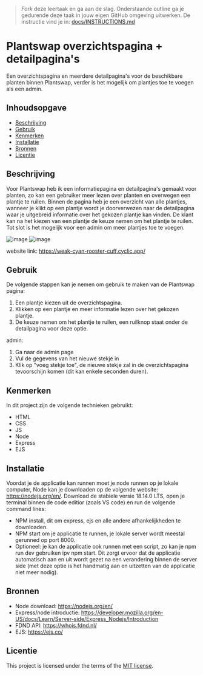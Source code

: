 > _Fork_ deze leertaak en ga aan de slag. Onderstaande outline ga je gedurende deze taak in jouw eigen GitHub omgeving uitwerken. De instructie vind je in: [docs/INSTRUCTIONS.md](docs/INSTRUCTIONS.md)

# Plantswap overzichtspagina + detailpagina's
<!-- Geef je project een titel en schrijf in één zin wat het is -->
Een overzichtspagina en meerdere detailpagina's voor de beschikbare planten binnen Plantswap, verder is het mogelijk om plantjes toe te voegen als een admin. 

## Inhoudsopgave

  * [Beschrijving](#beschrijving)
  * [Gebruik](#gebruik)
  * [Kenmerken](#kenmerken)
  * [Installatie](#installatie)
  * [Bronnen](#bronnen)
  * [Licentie](#licentie)

## Beschrijving
<!-- In de Beschrijving staat kort beschreven wat voor project het is en wat je hebt gemaakt -->
Voor Plantswap heb ik een informatiepagina en detailpagina's gemaakt voor planten, zo kan een gebruiker meer lezen over planten en overwegen een plantje te ruilen. Binnen de pagina heb je een overzicht van alle plantjes, wanneer je klikt op een plantje wordt je doorverwezen naar de detailpagina waar je uitgebreid informatie over het gekozen plantje kan vinden. De klant kan na het kiezen van een plantje de keuze nemen om het plantje te ruilen. Tot slot is het mogelijk voor een admin om meer plantjes toe te voegen.

<!-- Voeg een mooie poster visual toe 📸 -->
![image](https://user-images.githubusercontent.com/112855878/230270257-a1cee7d3-8a7c-4196-8926-30c0474c6ea3.png)
![image](https://user-images.githubusercontent.com/112855878/230270189-b32f7556-f512-4317-9e2c-52e0db4776ed.png)


<!-- Voeg een link toe naar Github Pages 🌐-->
website link: https://weak-cyan-rooster-cuff.cyclic.app/

## Gebruik
<!--Bij Gebruik staat hoe je project er uit ziet, hoe het werkt en wat je er mee kan. -->
De volgende stappen kan je nemen om gebruik te maken van de Plantswap pagina:

1. Een plantje kiezen uit de overzichtspagina.
2. Klikken op een plantje en meer informatie lezen over het gekozen plantje.
3. De keuze nemen om het plantje te ruilen, een ruilknop staat onder de detailpagina voor deze optie.

admin:
1. Ga naar de admin page
2. Vul de gegevens van het nieuwe stekje in
3. Klik op "voeg stekje toe", de nieuwe stekje zal in de overzichtspagina tevoorschijn komen (dit kan enkele seconden duren).

## Kenmerken
<!-- Bij Kenmerken staat welke technieken zijn gebruikt en hoe. Wat is de HTML structuur? Wat zijn de belangrijkste dingen in CSS? Wat is er met JS gedaan en hoe? Misschien heb je iets met NodeJS gedaan, of heb je een framwork of library gebruikt? -->
In dit project zijn de volgende technieken gebruikt:
- HTML
- CSS
- JS
- Node
- Express
- EJS

## Installatie
<!-- Bij Instalatie staat hoe een andere developer aan jouw repo kan werken -->
Voordat je de applicatie kan runnen moet je node runnen op je lokale computer, Node kan je downloaden op de volgende website: https://nodejs.org/en/.
Download de stabiele versie 18.14.0 LTS, open je terminal binnen de code editior (zoals VS code) en run de volgende command lines:

- NPM install, dit om express, ejs en alle andere afhankelijkheden te downloaden.
- NPM start om je applicatie te runnen, je lokale server wordt meestal gerunned op port 8000.
- Optioneel: je kan de applicatie ook runnen met een script, zo kan je npm run dev gebruiken ipv npm start. Dit zorgt ervoor dat de applicatie automatisch aan en uit wordt gezet na een verandering binnen de server side (met deze optie is het handmatig aan en uitzetten van de applicatie niet meer nodig).

## Bronnen
- Node download: https://nodejs.org/en/
- Express/node introductie: https://developer.mozilla.org/en-US/docs/Learn/Server-side/Express_Nodejs/Introduction
- FDND API: https://whois.fdnd.nl/
- EJS: https://ejs.co/

## Licentie

This project is licensed under the terms of the [MIT license](./LICENSE).
